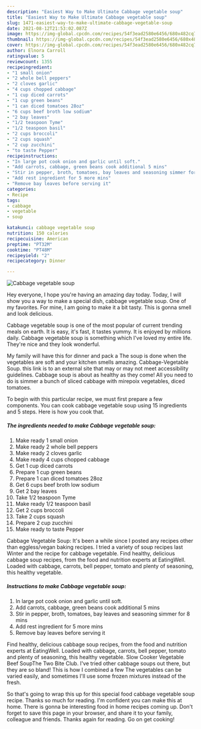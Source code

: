 ```yaml
---
description: "Easiest Way to Make Ultimate Cabbage vegetable soup"
title: "Easiest Way to Make Ultimate Cabbage vegetable soup"
slug: 1471-easiest-way-to-make-ultimate-cabbage-vegetable-soup
date: 2021-08-12T21:53:02.087Z
image: https://img-global.cpcdn.com/recipes/54f3ead2580e6456/680x482cq70/cabbage-vegetable-soup-recipe-main-photo.jpg
thumbnail: https://img-global.cpcdn.com/recipes/54f3ead2580e6456/680x482cq70/cabbage-vegetable-soup-recipe-main-photo.jpg
cover: https://img-global.cpcdn.com/recipes/54f3ead2580e6456/680x482cq70/cabbage-vegetable-soup-recipe-main-photo.jpg
author: Elnora Carroll
ratingvalue: 5
reviewcount: 1355
recipeingredient:
- "1 small onion"
- "2 whole bell peppers"
- "2 cloves garlic"
- "4 cups chopped cabbage"
- "1 cup diced carrots"
- "1 cup green beans"
- "1 can diced tomatoes 28oz"
- "6 cups beef broth low sodium"
- "2 bay leaves"
- "1/2 teaspoon Tyme"
- "1/2 teaspoon basil"
- "2 cups broccoli"
- "2 cups squash"
- "2 cup zucchini"
- "to taste Pepper"
recipeinstructions:
- "In large pot cook onion and garlic until soft."
- "Add carrots, cabbage, green beans cook additional 5 mins"
- "Stir in pepper, broth, tomatoes, bay leaves and seasoning simmer for 8 mins"
- "Add rest ingredient for 5 more mins"
- "Remove bay leaves before serving it"
categories:
- Recipe
tags:
- cabbage
- vegetable
- soup

katakunci: cabbage vegetable soup 
nutrition: 150 calories
recipecuisine: American
preptime: "PT32M"
cooktime: "PT48M"
recipeyield: "2"
recipecategory: Dinner

---
```



![Cabbage vegetable soup](https://img-global.cpcdn.com/recipes/54f3ead2580e6456/680x482cq70/cabbage-vegetable-soup-recipe-main-photo.jpg)

Hey everyone, I hope you're having an amazing day today. Today, I will show you a way to make a special dish, cabbage vegetable soup. One of my favorites. For mine, I am going to make it a bit tasty. This is gonna smell and look delicious.

Cabbage vegetable soup is one of the most popular of current trending meals on earth. It is easy, it's fast, it tastes yummy. It is enjoyed by millions daily. Cabbage vegetable soup is something which I've loved my entire life. They're nice and they look wonderful.

My family will have this for dinner and pack a The soup is done when the vegetables are soft and your kitchen smells amazing. Cabbage-Vegetable Soup. this link is to an external site that may or may not meet accessibility guidelines. Cabbage soup is about as healthy as they come! All you need to do is simmer a bunch of sliced cabbage with mirepoix vegetables, diced tomatoes.


To begin with this particular recipe, we must first prepare a few components. You can cook cabbage vegetable soup using 15 ingredients and 5 steps. Here is how you cook that.

<!--inarticleads1-->

##### The ingredients needed to make Cabbage vegetable soup:

1. Make ready 1 small onion
1. Make ready 2 whole bell peppers
1. Make ready 2 cloves garlic
1. Make ready 4 cups chopped cabbage
1. Get 1 cup diced carrots
1. Prepare 1 cup green beans
1. Prepare 1 can diced tomatoes 28oz
1. Get 6 cups beef broth low sodium
1. Get 2 bay leaves
1. Take 1/2 teaspoon Tyme
1. Make ready 1/2 teaspoon basil
1. Get 2 cups broccoli
1. Take 2 cups squash
1. Prepare 2 cup zucchini
1. Make ready to taste Pepper


Cabbage Vegetable Soup: It&#39;s been a while since I posted any recipes other than eggless/vegan baking recipes. I tried a variety of soup recipes last Winter and the recipe for cabbage vegetable. Find healthy, delicious cabbage soup recipes, from the food and nutrition experts at EatingWell. Loaded with cabbage, carrots, bell pepper, tomato and plenty of seasoning, this healthy vegetable. 

<!--inarticleads2-->

##### Instructions to make Cabbage vegetable soup:

1. In large pot cook onion and garlic until soft.
1. Add carrots, cabbage, green beans cook additional 5 mins
1. Stir in pepper, broth, tomatoes, bay leaves and seasoning simmer for 8 mins
1. Add rest ingredient for 5 more mins
1. Remove bay leaves before serving it


Find healthy, delicious cabbage soup recipes, from the food and nutrition experts at EatingWell. Loaded with cabbage, carrots, bell pepper, tomato and plenty of seasoning, this healthy vegetable. Slow Cooker Vegetable Beef SoupThe Two Bite Club. I&#39;ve tried other cabbage soups out there, but they are so bland! This is how I combined a few The vegetables can be varied easily, and sometimes I&#39;ll use some frozen mixtures instead of the fresh. 

So that's going to wrap this up for this special food cabbage vegetable soup recipe. Thanks so much for reading. I'm confident you can make this at home. There is gonna be interesting food in home recipes coming up. Don't forget to save this page in your browser, and share it to your family, colleague and friends. Thanks again for reading. Go on get cooking!
